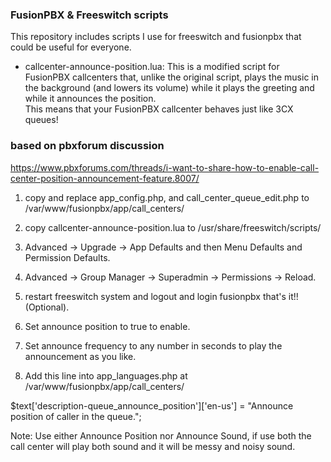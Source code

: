 ### FusionPBX & Freeswitch scripts

This repository includes scripts I use for freeswitch and fusionpbx that could be useful for everyone.

- callcenter-announce-position.lua: This is a modified script for FusionPBX callcenters that, unlike the original script, plays the music in the background (and lowers its volume) while it plays the greeting and while it announces the position.   
  This means that your FusionPBX callcenter behaves just like 3CX queues!
  
### based on pbxforum discussion
https://www.pbxforums.com/threads/i-want-to-share-how-to-enable-call-center-position-announcement-feature.8007/

1. copy and replace app_config.php, and call_center_queue_edit.php to /var/www/fusionpbx/app/call_centers/

2. copy callcenter-announce-position.lua to /usr/share/freeswitch/scripts/

3. Advanced -> Upgrade -> App Defaults and then Menu Defaults and Permission Defaults.

4. Advanced -> Group Manager -> Superadmin -> Permissions -> Reload.

5. restart freeswitch system and logout and login fusionpbx that's it!! (Optional).

6. Set announce position to true to enable.

7. Set announce frequency to any number in seconds to play the announcement as you like.

8. Add this line into app_languages.php at /var/www/fusionpbx/app/call_centers/

$text['description-queue_announce_position']['en-us'] = "Announce position of caller in the queue.";

Note: Use either Announce Position nor Announce Sound, if use both the call center will play both sound and it will be messy and noisy sound.
